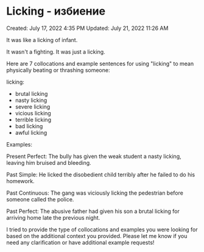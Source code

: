 # Licking - избиение

Created: July 17, 2022 4:35 PM
Updated: July 21, 2022 11:26 AM

It was like a licking of infant.

It wasn't a fighting. It was just a licking.

Here are 7 collocations and example sentences for using "licking" to mean physically beating or thrashing someone:

licking:

- brutal licking
- nasty licking
- severe licking 
- vicious licking
- terrible licking
- bad licking
- awful licking

Examples:

Present Perfect:
The bully has given the weak student a nasty licking, leaving him bruised and bleeding.  

Past Simple:
He licked the disobedient child terribly after he failed to do his homework.

Past Continuous: 
The gang was viciously licking the pedestrian before someone called the police.

Past Perfect:
The abusive father had given his son a brutal licking for arriving home late the previous night.

I tried to provide the type of collocations and examples you were looking for based on the additional context you provided. Please let me know if you need any clarification or have additional example requests!